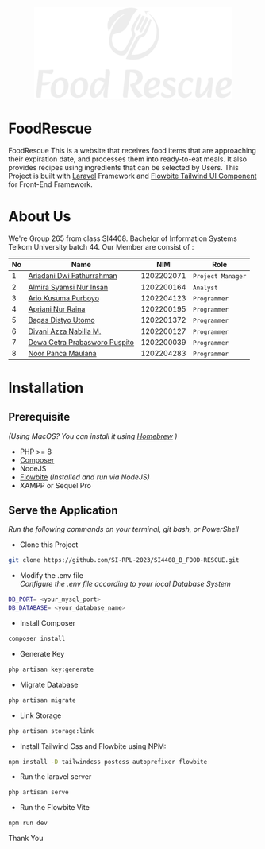 <p align="center"><a href="https://laravel.com" target="_blank"><img src="https://github.com/SI-RPL-2023/SI4408_B_FOOD-RESCUE/blob/master/public/images/logo2.svg" width="400" alt="Laravel Logo"></a></p>

# FoodRescue

FoodRescue This is a website that receives food items that are approaching their expiration date, and processes them into ready-to-eat meals. It also provides recipes using ingredients that can be selected by Users. This Project is built with [Laravel](https://laravel.com/) Framework and [Flowbite Tailwind UI Component](https://flowbite.com/docs/getting-started/laravel/) for Front-End Framework.

# About Us

We're Group 265 from class SI4408. Bachelor of Information Systems Telkom University batch 44. Our Member are consist of :

| No  | Name                                                                     | NIM        | Role                |
| --- | ------------------------------------------------------------------------ | ---------- | ------------------- |
| 1   | [Ariadani Dwi Fathurrahman](https://www.instagram.com/ariadanidf/)       | 1202202071 | ``Project Manager`` |
| 2   | [Almira Syamsi Nur Insan](https://www.instagram.com//)                   | 1202200164 | ``Analyst``         |
| 3   | [Ario Kusuma Purboyo](https://www.instagram.com/ariokusuma/)             | 1202204123 | ``Programmer``      |
| 4   | [Apriani Nur Raina](https://www.instagram.com//)                         | 1202200195 | ``Programmer``      |
| 5   | [Bagas Distyo Utomo](https://www.instagram.com/bagasdistyo/)             | 1202201372 | ``Programmer``      |
| 6   | [Divani Azza Nabilla M.](https://www.instagram.com//)                    | 1202200127 | ``Programmer``      |
| 7   | [Dewa Cetra Prabasworo Puspito](https://www.instagram.com/)              | 1202200039 | ``Programmer``      |
| 8   | [Noor Panca Maulana](https://www.instagram.com//)                        | 1202204283 |``Programmer``       |

# Installation
## Prerequisite
*(Using MacOS? You can install it using [Homebrew](https://brew.sh/) )*
- PHP >= 8
- [Composer](https://getcomposer.org/) 
- NodeJS
- [Flowbite](https://nodejs.org/en/download) *(Installed and run via NodeJS)*
- XAMPP or Sequel Pro


## Serve the Application
*Run the following commands on your terminal, git bash, or PowerShell*

- Clone this Project
```bash
git clone https://github.com/SI-RPL-2023/SI4408_B_FOOD-RESCUE.git
```

- Modify the .env file <br>
*Configure the .env file according to your local Database System*
```bash
DB_PORT= <your_mysql_port>
DB_DATABASE= <your_database_name>
```

- Install Composer
```bash
composer install
```

- Generate Key
```bash
php artisan key:generate
```

- Migrate Database
```bash
php artisan migrate
```

- Link Storage
```bash
php artisan storage:link
```

- Install Tailwind Css and Flowbite using NPM:
```bash
npm install -D tailwindcss postcss autoprefixer flowbite
```

- Run the laravel server
```bash
php artisan serve
```

- Run the Flowbite Vite
```bash
npm run dev
```

Thank You

